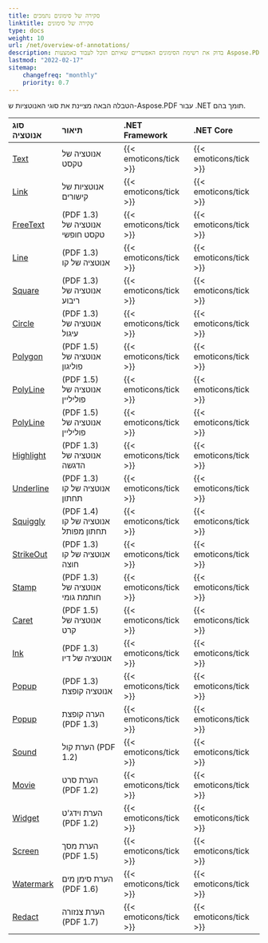```yaml
---
title: סקירה של סימונים נתמכים
linktitle: סקירה של סימונים
type: docs
weight: 10
url: /net/overview-of-annotations/
description: בדוק את רשימת הסימונים האפשריים שאיתם תוכל לעבוד באמצעות Aspose.PDF עבור .NET.
lastmod: "2022-02-17"
sitemap:
    changefreq: "monthly"
    priority: 0.7
---
```

<script type="application/ld+json">
{
    "@context": "https://schema.org",
    "@type": "TechArticle",
    "headline": "סקירה של סימונים נתמכים",
    "alternativeHeadline": "רשימת סימונים נתמכים",
    "author": {
        "@type": "Person",
        "name":"אנסטסיה הולוב",
        "givenName": "אנסטסיה",
        "familyName": "הולוב",
        "url":"https://www.linkedin.com/in/anastasiia-holub-750430225/"
    },
    "genre": "יצירת מסמכי PDF",
    "keywords": "pdf, c#, סימונים נתמכים",
    "wordcount": "302",
    "proficiencyLevel":"מתחיל",
    "publisher": {
        "@type": "Organization",
        "name": "צוות מסמכי Aspose.PDF",
        "url": "https://products.aspose.com/pdf",
        "logo": "https://www.aspose.cloud/templates/aspose/img/products/pdf/aspose_pdf-for-net.svg",
        "alternateName": "Aspose",
        "sameAs": [
            "https://facebook.com/aspose.pdf/",
            "https://twitter.com/asposepdf",
            "https://www.youtube.com/channel/UCmV9sEg_QWYPi6BJJs7ELOg/featured",
            "https://www.linkedin.com/company/aspose",
            "https://stackoverflow.com/questions/tagged/aspose",
            "https://aspose.quora.com/",
            "https://aspose.github.io/"
        ],
        "contactPoint": [
            {
                "@type": "ContactPoint",
                "telephone": "+1 903 306 1676",
                "contactType": "מכירות",
                "areaServed": "US",
                "availableLanguage": "en"
            },
            {
                "@type": "ContactPoint",
                "telephone": "+44 141 628 8900",
                "contactType": "מכירות",
                "areaServed": "GB",
                "availableLanguage": "en"
            },
            {
                "@type": "ContactPoint",
                "telephone": "+61 2 8006 6987",
                "contactType": "מכירות",
                "areaServed": "AU",
                "availableLanguage": "en"
            }
        ]
    },
    "url": "/net/overview-of-annotations/",
    "mainEntityOfPage": {
        "@type": "WebPage",
        "@id": "/net/overview-of-annotations/"
    },
    "dateModified": "2022-02-04",
    "description": "בדוק את רשימת הסימונים האפשריים שאיתם תוכל לעבוד באמצעות Aspose.PDF עבור .NET."
}
</script>
הטבלה הבאה מציינת את סוגי האנוטציות ש-Aspose.PDF עבור .NET תומך בהם.

|**סוג אנוטציה**|**תיאור**|**.NET Framework**|**.NET Core**|
| :- | :- | :- | :- |
|[Text](/pdf/net/text-annotation/)|אנוטציה של טקסט|{{< emoticons/tick >}}|{{< emoticons/tick >}} |
|[Link](/pdf/net/extra-annotations/)|אנוטציות של קישורים|{{< emoticons/tick >}}|{{< emoticons/tick >}} |
|[FreeText](/pdf/net/text-annotation/)|(PDF 1.3) אנוטציה של טקסט חופשי|{{< emoticons/tick >}}|{{< emoticons/tick >}}|
|[Line](/pdf/net/figures-annotation/)|(PDF 1.3) אנוטציה של קו|{{< emoticons/tick >}}|{{< emoticons/tick >}}|
|[Square](/pdf/net/figures-annotation/)|(PDF 1.3) אנוטציה של ריבוע|{{< emoticons/tick >}}|{{< emoticons/tick >}}|
|[Circle](/pdf/net/figures-annotation/)|(PDF 1.3) אנוטציה של עיגול|{{< emoticons/tick >}}|{{< emoticons/tick >}}|
|[Polygon](/pdf/net/figures-annotation/)|(PDF 1.5) אנוטציה של פוליגון|{{< emoticons/tick >}}|{{< emoticons/tick >}}|
|[PolyLine](/pdf/net/figures-annotation/)|(PDF 1.5) אנוטציה של פוליליין|{{< emoticons/tick >}}|{{< emoticons/tick >}}|
| [PolyLine](/pdf/net/figures-annotation/) | (PDF 1.5) אנוטציה של פוליליין | {{< emoticons/tick >}} | {{< emoticons/tick >}} |
| [Highlight](/pdf/net/highlights-annotation/) | (PDF 1.3) אנוטציה של הדגשה | {{< emoticons/tick >}} | {{< emoticons/tick >}} |
| [Underline](/pdf/net/highlights-annotation/) | (PDF 1.3) אנוטציה של קו תחתון | {{< emoticons/tick >}} | {{< emoticons/tick >}} |
| [Squiggly](/pdf/net/highlights-annotation/) | (PDF 1.4) אנוטציה של קו תחתון מפותל | {{< emoticons/tick >}} | {{< emoticons/tick >}} |
| [StrikeOut](/pdf/net/highlights-annotation/) | (PDF 1.3) אנוטציה של קו חוצה | {{< emoticons/tick >}} | {{< emoticons/tick >}} |
| [Stamp](/pdf/net/stamping/) | (PDF 1.3) אנוטציה של חותמת גומי | {{< emoticons/tick >}} | {{< emoticons/tick >}} |
| [Caret](/pdf/net/extra-annotations/) | (PDF 1.5) אנוטציה של קרט | {{< emoticons/tick >}} | {{< emoticons/tick >}} |
| [Ink](/pdf/net/figures-annotation/) | (PDF 1.3) אנוטציה של דיו | {{< emoticons/tick >}} | {{< emoticons/tick >}} |
| [Popup](/pdf/net/text-annotation/) | (PDF 1.3) אנוטציה קופצת | {{< emoticons/tick >}} | {{< emoticons/tick >}} |
|[Popup](/pdf/net/text-annotation/)|הערה קופצת (PDF 1.3)|{{< emoticons/tick >}}|{{< emoticons/tick >}}|
|[Sound](/pdf/net/multimedia-annotation/)|הערת קול (PDF 1.2)|{{< emoticons/tick >}}|{{< emoticons/tick >}}|
|[Movie](/pdf/net/multimedia-annotation/)|הערת סרט (PDF 1.2)|{{< emoticons/tick >}}|{{< emoticons/tick >}}|
|[Widget](/pdf/net/multimedia-annotation/)|הערת וידג'ט (PDF 1.2)|{{< emoticons/tick >}}|{{< emoticons/tick >}}|
|[Screen](/pdf/net/multimedia-annotation/)|הערת מסך (PDF 1.5)|{{< emoticons/tick >}}|{{< emoticons/tick >}}|
|[Watermark](/pdf/net/sticky-annotations/)|הערת סימן מים (PDF 1.6)|{{< emoticons/tick >}}|{{< emoticons/tick >}}|
|[Redact](/pdf/net/extra-annotations/)|הערת צנזורה (PDF 1.7)|{{< emoticons/tick >}}|{{< emoticons/tick >}}|

<script type="application/ld+json">
{
    "@context": "http://schema.org",
    "@type": "SoftwareApplication",
    "name": "Aspose.PDF for .NET Library",
    "image": "https://www.aspose.cloud/templates/aspose/img/products/pdf/aspose_pdf-for-net.svg",
    "url": "https://www.aspose.com/",
    "publisher": {
        "@type": "Organization",
        "name": "Aspose.PDF",
        "url": "https://products.aspose.com/pdf",
        "logo": "https://www.aspose.cloud/templates/aspose/img/products/pdf/aspose_pdf-for-net.svg",
        "alternateName": "Aspose",
        "sameAs": [
            "https://facebook.com/aspose.pdf/",
            "https://twitter.com/asposepdf",
            "https://www.youtube.com/channel/UCmV9sEg_QWYPi6BJJs7ELOg/featured",
            "https://www.linkedin.com/company/aspose",
            "https://stackoverflow.com/questions/tagged/aspose",
            "https://aspose.quora.com/",
            "https://aspose.github.io/"
        ],
        "contactPoint": [
            {
                "@type": "ContactPoint",
                "telephone": "+1 903 306 1676",
                "contactType": "sales",
                "areaServed": "US",
                "availableLanguage": "en"
            },
            {
                "@type": "ContactPoint",
                "telephone": "+44 141 628 8900",
                "contactType": "sales",
                "areaServed": "GB",
                "availableLanguage": "en"
            },
            {
                "@type": "ContactPoint",
                "telephone": "+61 2 8006 6987",
                "contactType": "sales",
                "areaServed": "AU",
                "availableLanguage": "en"
            }
        ]
    },
    "offers": {
        "@type": "Offer",
        "price": "1199",
        "priceCurrency": "USD"
    },
    "applicationCategory": "PDF Manipulation Library for .NET",
    "downloadUrl": "https://www.nuget.org/packages/Aspose.PDF/",
    "operatingSystem": "Windows, MacOS, Linux",
    "screenshot": "https://docs.aspose.com/pdf/net/create-pdf-document/screenshot.png",
    "softwareVersion": "2022.1",
    "aggregateRating": {
        "@type": "AggregateRating",
        "ratingValue": "5",
        "ratingCount": "16"
    }
}
</script>

